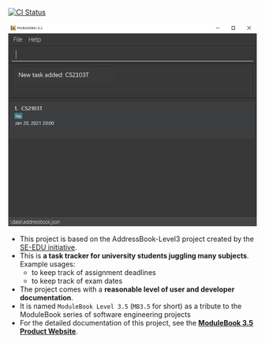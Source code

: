 [![CI Status](https://github.com/AY2021S2-CS2103T-T13-2/tp/workflows/Java%20CI/badge.svg)](https://github.com/AY2021S2-CS2103T-T13-2/tp/actions)

![Ui](docs/images/Ui.png)
* This project is based on the AddressBook-Level3 project created by the [SE-EDU initiative](https://se-education.org).
* This is **a task tracker for university students juggling many subjects**.<br>
  Example usages:
  * to keep track of assignment deadlines
  * to keep track of exam dates
* The project comes with a **reasonable level of user and developer documentation**.
* It is named `ModuleBook Level 3.5` (`MB3.5` for short) as a tribute to the ModuleBook series of software engineering projects
* For the detailed documentation of this project, see the **[ModuleBook 3.5 Product Website](https://ay2021s2-cs2103t-t13-2.github.io/tp/)**.
